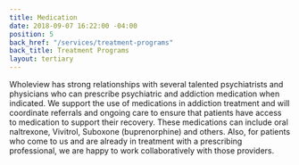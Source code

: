 ```yaml
---
title: Medication
date: 2018-09-07 16:22:00 -04:00
position: 5
back_href: "/services/treatment-programs"
back_title: Treatment Programs
layout: tertiary
---
```


Wholeview has strong relationships with several talented psychiatrists and physicians who can prescribe psychiatric and addiction medication when indicated. We support the use of medications in addiction treatment and will coordinate referrals and ongoing care to ensure that patients have access to medication to support their recovery.  These medications can include oral naltrexone, Vivitrol, Suboxone (buprenorphine) and others.  Also, for patients who come to us and are already in treatment with a prescribing professional, we are happy to work collaboratively with those providers.  
